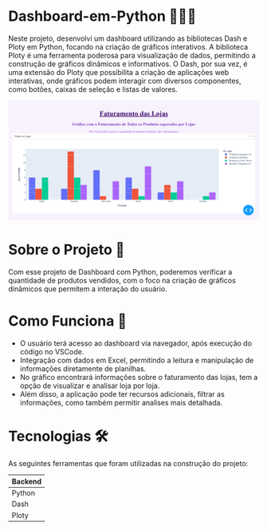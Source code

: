# Dashboard-em-Python 👩🏻‍💻
Neste projeto, desenvolvi um dashboard utilizando as bibliotecas Dash e Ploty em Python, focando na criação de gráficos interativos. A biblioteca Ploty é uma ferramenta poderosa para visualização de dados, permitindo a construção de gráficos dinâmicos e informativos. O Dash, por sua vez, é uma extensão do Ploty que possibilita a criação de aplicações web interativas, onde gráficos podem interagir com diversos componentes, como botões, caixas de seleção e listas de valores.

<div>
<img src="assets/faturamentodaslojas.png" width="750px" />

# Sobre o Projeto 📑
Com esse projeto de Dashboard com Python, poderemos verificar a quantidade de produtos vendidos, com o foco na criação de gráficos dinâmicos que permitem a interação do usuário.

# Como Funciona 🎯
<div>
  <ul>
    <li>O usuário terá acesso ao dashboard via navegador, após execução do código no VSCode.
    <li>Integração com dados em Excel, permitindo a leitura e manipulação de informações diretamente de planilhas. 
    <li>No gráfico encontrará informações sobre o faturamento das lojas, tem a opção de visualizar e analisar loja por loja.
    <li>Além disso, a aplicação pode ter recursos adicionais, filtrar as informações, como também permitir analises mais detalhada.      
    </li>  
  </ul>
</div>

# Tecnologias 🛠️
As seguintes ferramentas que foram utilizadas na construção do projeto:
<table>
  <thead>
    <th>Backend</th>
  </thead>
  <tbody>
    <tr>
      <td>Python</td>
    </tr>
    <tr>
      <td>Dash</td>
    </tr>
    <tr>
      <td>Ploty</td>
    </tr>
  </tbody>
</table>
